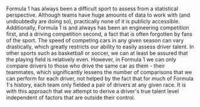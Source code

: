 Formula 1 has always been a difficult sport to assess from a statistical perspective. Although teams have huge amounts of data to work with (and undoubtedly are doing so), practically none of it is publicly accessible. Additionally, Formula 1 is and always has been an engineering competition first, and a driving competition second, a fact that is often forgotten by fans of the sport. The speed of competing cars in any given season can vary drastically, which greatly restricts our ability to easily assess driver talent. In other sports such as basketball or soccer, we can at least be assured that the playing field is relatively even. However, in Formula 1 we can only compare drivers to those who drive the same car as them - their teammates, which significantly lessens the number of comparisons that we can perform for each driver, not helped by the fact that for much of Formula 1's history, each team only fielded a pair of drivers at any given race. It is with this approach that we attempt to derive a driver's true talent level independent of factors that are outside their control.
